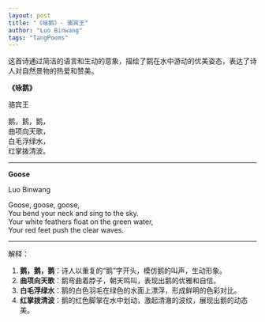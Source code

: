 ```yaml
---
layout: post
title: "《咏鹅》- 骆宾王"
author: "Luo Binwang"
tags: "TangPoems"
---
```


这首诗通过简洁的语言和生动的意象，描绘了鹅在水中游动的优美姿态，表达了诗人对自然景物的热爱和赞美。


**《咏鹅》**

骆宾王

鹅，鹅，鹅，  
曲项向天歌，  
白毛浮绿水，  
红掌拨清波。  

---

**Goose**

Luo Binwang

Goose, goose, goose,  
You bend your neck and sing to the sky.  
Your white feathers float on the green water,  
Your red feet push the clear waves.  

---

解释：
1. **鹅，鹅，鹅**：诗人以重复的“鹅”字开头，模仿鹅的叫声，生动形象。
2. **曲项向天歌**：鹅弯曲着脖子，朝天鸣叫，表现出鹅的优雅和自信。
3. **白毛浮绿水**：鹅的白色羽毛在绿色的水面上漂浮，形成鲜明的色彩对比。
4. **红掌拨清波**：鹅的红色脚掌在水中划动，激起清澈的波纹，展现出鹅的动态美。
